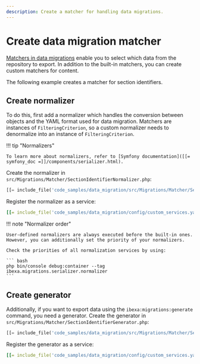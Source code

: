 ```yaml
---
description: Create a matcher for handling data migrations.
---
```


# Create data migration matcher

[Matchers in data migrations](exporting_data.md#match-property) enable you to select which data from the repository to export.
In addition to the built-in matchers, you can create custom matchers for content.

The following example creates a matcher for section identifiers.

## Create normalizer

To do this, first add a normalizer which handles the conversion between objects and the YAML format used for data migration.
Matchers are instances of `FilteringCriterion`, so a custom normalizer needs to denormalize into an instance of `FilteringCriterion`.

!!! tip "Normalizers"

    To learn more about normalizers, refer to [Symfony documentation]([[= symfony_doc =]]/components/serializer.html).

Create the normalizer in `src/Migrations/Matcher/SectionIdentifierNormalizer.php`:

``` php
[[= include_file('code_samples/data_migration/src/Migrations/Matcher/SectionIdentifierNormalizer.php') =]]
```

Register the normalizer as a service:

``` yaml
[[= include_file('code_samples/data_migration/config/custom_services.yaml', 10, 13) =]]
```

!!! note "Normalizer order"

    User-defined normalizers are always executed before the built-in ones.
    However, you can additionally set the priority of your normalizers.

    Check the priorities of all normalization services by using:

    ``` bash
    php bin/console debug:container --tag ibexa.migrations.serializer.normalizer
    ```

## Create generator

Additionally, if you want to export data using the `ibexa:migrations:generate` command, you need a generator.
Create the generator in `src/Migrations/Matcher/SectionIdentifierGenerator.php`:

``` php
[[= include_file('code_samples/data_migration/src/Migrations/Matcher/SectionIdentifierGenerator.php') =]]
```

Register the generator as a service:

``` yaml
[[= include_file('code_samples/data_migration/config/custom_services.yaml', 14, 17) =]]
```
